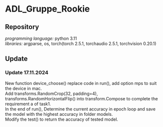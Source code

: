# ADL_Gruppe_Rookie

## Repository

*programming language:* python 3.11<br>
*libraries:* argparse, os, torch(torch 2.5.1, torchaudio 2.5.1, torchvision 0.20.1)
## Update
### Update 17.11.2024
New function device_choose() replace code in run(), add option mps to suit the device in mac.<br>
Add transforms.RandomCrop(32, padding=4), transforms.RandomHorizontalFlip() into transform.Compose to complete the requirement a of task1.<br>
In the end of run(), Determine the current accuracy in epoch loop and save the model with the highest accuracy in folder models.<br>
Modify the test() to return the accuracy of tested model.

